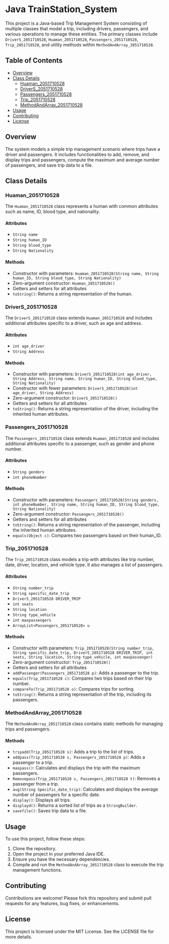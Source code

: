 # Java TrainStation_System
This project is a Java-based Trip Management System consisting of multiple classes that model a trip, including drivers, passengers, and various operations to manage these entities. The primary classes include `DriverS_2051710528`, `Huaman_2051710528`, `Passengers_2051710528`, `Trip_2051710528`, and utility methods within `MethodAndArray_2051710528`.

## Table of Contents

- [Overview](#overview)
- [Class Details](#class-details)
  - [Huaman_2051710528](#huaman_2051710528)
  - [DriverS_2051710528](#drivers_2051710528)
  - [Passengers_2051710528](#passengers_2051710528)
  - [Trip_2051710528](#trip_2051710528)
  - [MethodAndArray_2051710528](#methodandarray_2051710528)
- [Usage](#usage)
- [Contributing](#contributing)
- [License](#license)

## Overview

The system models a simple trip management scenario where trips have a driver and passengers. It includes functionalities to add, remove, and display trips and passengers, compute the maximum and average number of passengers, and save trip data to a file.

## Class Details

### Huaman_2051710528

The `Huaman_2051710528` class represents a human with common attributes such as name, ID, blood type, and nationality.

#### Attributes
- `String name`
- `String human_ID`
- `String blood_type`
- `String Nationality`

#### Methods
- Constructor with parameters: `Huaman_2051710528(String name, String human_ID, String blood_type, String Nationality)`
- Zero-argument constructor: `Huaman_2051710528()`
- Getters and setters for all attributes
- `toString()`: Returns a string representation of the human.

### DriverS_2051710528

The `DriverS_2051710528` class extends `Huaman_2051710528` and includes additional attributes specific to a driver, such as age and address.

#### Attributes
- `int age_driver`
- `String Address`

#### Methods
- Constructor with parameters: `DriverS_2051710528(int age_driver, String Address, String name, String human_ID, String blood_type, String Nationality)`
- Constructor with fewer parameters: `DriverS_2051710528(int age_driver, String Address)`
- Zero-argument constructor: `DriverS_2051710528()`
- Getters and setters for all attributes
- `toString()`: Returns a string representation of the driver, including the inherited human attributes.

### Passengers_2051710528

The `Passengers_2051710528` class extends `Huaman_2051710528` and includes additional attributes specific to a passenger, such as gender and phone number.

#### Attributes
- `String genders`
- `int phoneNumber`

#### Methods
- Constructor with parameters: `Passengers_2051710528(String genders, int phoneNumber, String name, String human_ID, String blood_type, String Nationality)`
- Zero-argument constructor: `Passengers_2051710528()`
- Getters and setters for all attributes
- `toString()`: Returns a string representation of the passenger, including the inherited human attributes.
- `equals(Object c)`: Compares two passengers based on their human_ID.

### Trip_2051710528

The `Trip_2051710528` class models a trip with attributes like trip number, date, driver, location, and vehicle type. It also manages a list of passengers.

#### Attributes
- `String number_trip`
- `String specific_date_trip`
- `DriverS_2051710528 DRIVER_TRIP`
- `int seats`
- `String location`
- `String type_vehicle`
- `int maxpassengers`
- `ArrayList<Passengers_2051710528> u`

#### Methods
- Constructor with parameters: `Trip_2051710528(String number_trip, String specific_date_trip, DriverS_2051710528 DRIVER_TRIP, int seats, String location, String type_vehicle, int maxpassenger)`
- Zero-argument constructor: `Trip_2051710528()`
- Getters and setters for all attributes
- `addPassenger(Passengers_2051710528 p)`: Adds a passenger to the trip.
- `equals(Trip_2051710528 c)`: Compares two trips based on their trip number.
- `compareTo(Trip_2051710528 o)`: Compares trips for sorting.
- `toString()`: Returns a string representation of the trip, including its passengers.

### MethodAndArray_2051710528

The `MethodAndArray_2051710528` class contains static methods for managing trips and passengers.

#### Methods
- `tripadd(Trip_2051710528 s)`: Adds a trip to the list of trips.
- `addpass(Trip_2051710528 s, Passengers_2051710528 p)`: Adds a passenger to a trip.
- `maxpass()`: Calculates and displays the trip with the maximum passengers.
- `Removepass(Trip_2051710528 s, Passengers_2051710528 t)`: Removes a passenger from a trip.
- `avg(String Specific_date_trip)`: Calculates and displays the average number of passengers for a specific date.
- `display()`: Displays all trips.
- `displayd()`: Returns a sorted list of trips as a `StringBuilder`.
- `savefile()`: Saves trip data to a file.

## Usage

To use this project, follow these steps:

1. Clone the repository.
2. Open the project in your preferred Java IDE.
3. Ensure you have the necessary dependencies.
4. Compile and run the `MethodAndArray_2051710528` class to execute the trip management functions.

## Contributing

Contributions are welcome! Please fork this repository and submit pull requests for any features, bug fixes, or enhancements.

## License

This project is licensed under the MIT License. See the LICENSE file for more details.
